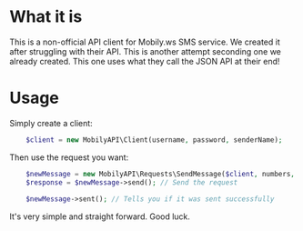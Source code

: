 # What it is
This is a non-official API client for Mobily.ws SMS service. We created it after struggling with their API. 
This is another attempt seconding one we already created. This one uses what they call the JSON API at their end!

# Usage
Simply create a client:

```php
	$client = new MobilyAPI\Client(username, password, senderName);
```

Then use the request you want:

```php
	$newMessage = new MobilyAPI\Requests\SendMessage($client, numbers, message);
	$response = $newMessage->send(); // Send the request
	
	$newMessage->sent(); // Tells you if it was sent successfully
```

It's very simple and straight forward. Good luck.
